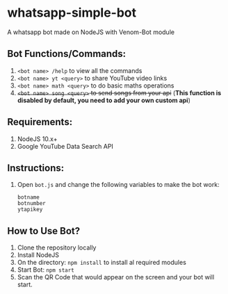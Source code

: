 # whatsapp-simple-bot
A whatsapp bot made on NodeJS with Venom-Bot module

## Bot Functions/Commands:
1. `<bot name> /help` to view all the commands
2. `<bot name> yt <query>` to share YouTube video links
3. `<bot name> math <query>` to do basic maths operations
4. ~~`<bot name> song <query>` to send songs from your api~~ (**This function is disabled by default, you need to add your own custom api**)

## Requirements:
1. NodeJS 10.x+
2. Google YouTube Data Search API

## Instructions:
1. Open `bot.js` and change the following variables to make the bot work:
   ```
   botname
   botnumber
   ytapikey
   ```

## How to Use Bot?
1. Clone the repository locally
2. Install NodeJS
3. On the directory:
  `npm install` to install al required modules
4. Start Bot:
  `npm start`
5. Scan the QR Code that would appear on the screen and your bot will start.
